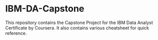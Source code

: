 # IBM-DA-Capstone
This repository contains the Capstone Project for the IBM Data Analyst Certificate by Coursera.
It also contains various cheatsheet for quick reference.

